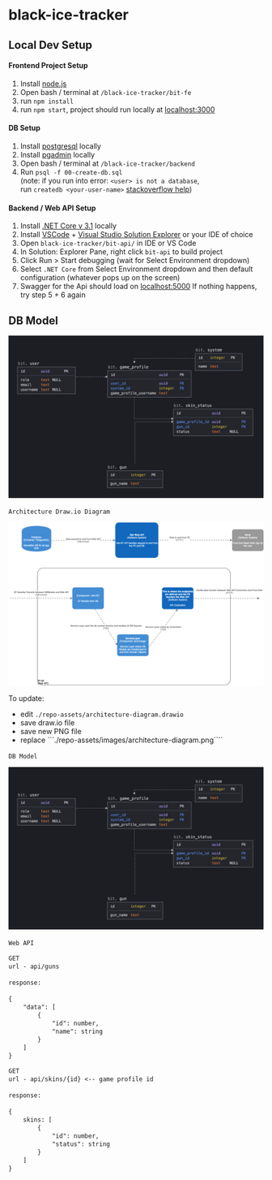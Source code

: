 # black-ice-tracker

## Local Dev Setup 

#### Frontend Project Setup
1. Install [node.js](https://nodejs.org/en/)
2. Open bash / terminal at `/black-ice-tracker/bit-fe`
3. run `npm install`
4. run `npm start`, project should run locally at [localhost:3000](https:localhost:3000)

#### DB Setup
1. Install [postgresql](https://www.postgresql.org/download/) locally
2. Install [pgadmin](https://www.pgadmin.org/download/) locally
3. Open bash / terminal at `/black-ice-tracker/backend`
4. Run `psql -f 00-create-db.sql` 
<br> (note: if you run into error: `<user> is not a database`, <br>run `createdb <your-user-name>` [stackoverflow help](https://stackoverflow.com/questions/17633422/psql-fatal-database-user-does-not-exist)) 

#### Backend / Web API Setup
1. Install [.NET Core v 3.1](https://dotnet.microsoft.com/download) locally
2. Install [VSCode](https://code.visualstudio.com/) + [Visual Studio Solution Explorer](https://marketplace.visualstudio.com/items?itemName=fernandoescolar.vscode-solution-explorer) or your IDE of choice
3. Open `black-ice-tracker/bit-api/` in IDE or VS Code
4. In Solution: Explorer Pane, right click `bit-api` to build project
5. Click Run > Start debugging (wait for Select Environment dropdown)
6. Select ```.NET Core``` from Select Environment dropdown and then default configuration (whatever pops up on the screen)
7. Swagger for the Api should load on [localhost:5000](http://localhost:5000/index.html) If nothing happens, try step 5 + 6 again


## DB Model

![db model diagram](./repo-assets/images/db-model.png)

``Architecture Draw.io Diagram``

![Application Map in progress](./repo-assets/images/architecture-diagram.png)

To update:
- edit ```./repo-assets/architecture-diagram.drawio``` 
- save draw.io file 
- save new PNG file
- replace ```./repo-assets/images/architecture-diagram.png````

 ``DB Model``

![db model diagram](./repo-assets/images/db-model.png)


``Web API``

``` 
GET 
url - api/guns

response: 

{
    "data": [
        {
            "id": number,
            "name": string
        }
    ]
}
```

```
GET
url - api/skins/{id} <-- game profile id

response: 

{
    skins: [
        {
            "id": number,
            "status": string
        }
    ]
}
